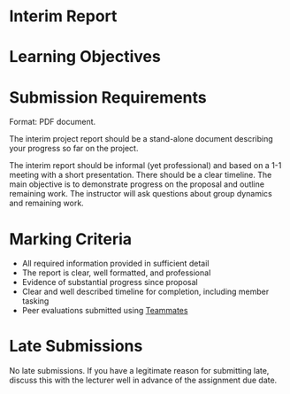 # Interim Report

# Learning Objectives

# Submission Requirements 
Format: PDF document. 

The interim project report should be a stand-alone document describing your progress so far on the project. 

The interim report should be informal (yet professional) and based on a 1-1 meeting with a short presentation. There should be a clear timeline. The main objective is to demonstrate progress on the proposal and outline remaining work. The instructor will ask questions about group dynamics and remaining work. 

# Marking Criteria
- All required information provided in sufficient detail
- The report is clear, well formatted, and professional
- Evidence of substantial progress since proposal
- Clear and well described timeline for completion, including member tasking
- Peer evaluations submitted using [Teammates](https://teammatesv4.appspot.com/web/front/home)

# Late Submissions
No late submissions. 
If you have a legitimate reason for submitting late, discuss this with the lecturer well in advance of the assignment due date.
